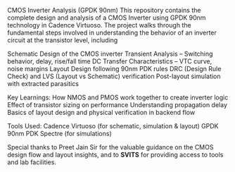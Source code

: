 CMOS Inverter Analysis (GPDK 90nm)
This repository contains the complete design and analysis of a CMOS Inverter using GPDK 90nm technology in Cadence Virtuoso. The project walks through the fundamental steps involved in understanding the behavior of an inverter circuit at the transistor level, including

Schematic Design of the CMOS inverter
Transient Analysis – Switching behavior, delay, rise/fall time
DC Transfer Characteristics – VTC curve, noise margins
Layout Design following 90nm PDK rules
DRC (Design Rule Check) and LVS (Layout vs Schematic) verification
Post-layout simulation with extracted parasitics

Key Learnings:
How NMOS and PMOS work together to create inverter logic
Effect of transistor sizing on performance
Understanding propagation delay
Basics of layout design and physical verification in backend flow

Tools Used:
Cadence Virtuoso (for schematic, simulation & layout)
GPDK 90nm PDK
Spectre (for simulations)

Special thanks to Preet Jain Sir for the valuable guidance on the CMOS design flow and layout insights, and to **SVITS** for providing access to tools and lab facilities.
